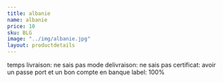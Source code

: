 ```yaml
---
title: albanie
name: albanie
price: 10
sku: BLG
image: "../img/albanie.jpg"
layout: productdetails
---
```


temps livraison: ne sais pas
mode delivraison: ne sais pas
certificat: avoir un passe port et un bon compte en banque
label: 100%
